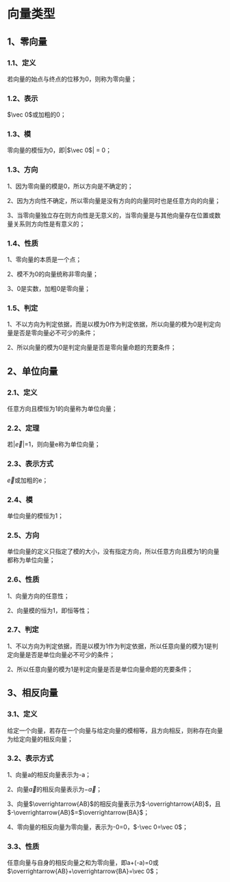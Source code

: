# 向量类型

## 1、零向量
### 1.1、定义
若向量的始点与终点的位移为0，则称为零向量；

### 1.2、表示
$\vec 0$或加粗的0；

### 1.3、模
零向量的模恒为0，即|$\vec 0$| = 0；

### 1.3、方向
1、因为零向量的模是0，所以方向是不确定的；

2、因为方向性不确定，所以零向量是没有方向的向量同时也是任意方向的向量；

3、当零向量独立存在则方向性是无意义的，当零向量是与其他向量存在位置或数量关系则方向性是有意义的；

### 1.4、性质
1、零向量的本质是一个点；

2、模不为0的向量统称非零向量；

3、0是实数，加粗0是零向量；

### 1.5、判定
1、不以方向为判定依据，而是以模为0作为判定依据，所以向量的模为0是判定向量是否是零向量必不可少的条件；

2、所以向量的模为0是判定向量是否是零向量命题的充要条件；

## 2、单位向量
### 2.1、定义
任意方向且模恒为1的向量称为单位向量；

### 2.2、定理
若|$\vec e$|=1，则向量e称为单位向量；

### 2.3、表示方式
$\vec e$或加粗的e；

### 2.4、模
单位向量的模恒为1；

### 2.5、方向
单位向量的定义只指定了模的大小，没有指定方向，所以任意方向且模为1的向量都称为单位向量；

### 2.6、性质
1、向量方向的任意性；

2、向量模的恒为1，即恒等性；

### 2.7、判定
1、不以方向为判定依据，而是以模为1作为判定依据，所以任意向量的模为1是判定向量是否是单位向量必不可少的条件；

2、所以任意向量的模为1是判定向量是否是单位向量命题的充要条件；

## 3、相反向量
### 3.1、定义
给定一个向量，若存在一个向量与给定向量的模相等，且方向相反，则称存在向量为给定向量的相反向量；

### 3.2、表示方式
1、向量a的相反向量表示为-a；

2、向量$\vec a$的相反向量表示为$-\vec a$；

3、向量$\overrightarrow{AB}$的相反向量表示为$-\overrightarrow{AB}$，且$-\overrightarrow{AB}$=$\overrightarrow{BA}$；

4、零向量的相反向量为零向量，表示为-0=0，$-\vec 0=\vec 0$；

### 3.3、性质
任意向量与自身的相反向量之和为零向量，即a+(-a)=0或$\overrightarrow{AB}+\overrightarrow{BA}=\vec 0$；
